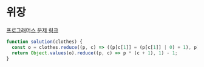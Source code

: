 # 위장

[프로그래머스 문제 링크](https://programmers.co.kr/learn/courses/30/lessons/42578)

```javascript
function solution(clothes) {
  const o = clothes.reduce((p, c) => ((p[c[1]] = (p[c[1]] | 0) + 1), p), {});
  return Object.values(o).reduce((p, c) => p * (c + 1), 1) - 1;
}
```
